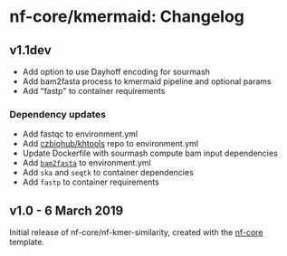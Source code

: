 # nf-core/kmermaid: Changelog

## v1.1dev

* Add option to use Dayhoff encoding for sourmash
* Add bam2fasta process to kmermaid pipeline and optional params
* Add "fastp" to container requirements

### Dependency updates

* Add fastqc to environment.yml
* Add [czbiohub/khtools](https://github.com/czbiohub/kh-tools/) repo to environment.yml
* Update Dockerfile with sourmash compute bam input dependencies
* Add [`bam2fasta`](https://pypi.org/project/bam2fasta/) to environment.yml
* Add `ska` and `seqtk` to container dependencies
* Add `fastp` to container requirements

## v1.0 - 6 March 2019

Initial release of nf-core/nf-kmer-similarity, created with the [nf-core](http://nf-co.re/) template.
